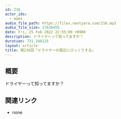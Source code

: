 ```yaml
---
id: 216
actor_ids:
  - mami
audio_file_path: https://files.nantyara.com/216.mp3
audio_file_size: 17626455
date: Fri, 25 Feb 2022 22:55:00 +0900
description: ドライヤーって知ってますか？
duration: 731.246125
layout: article
title: 第216回「ドライヤーの風圧にびっくりする」
---
```

## 概要

ドライヤーって知ってますか？

## 関連リンク

* none
